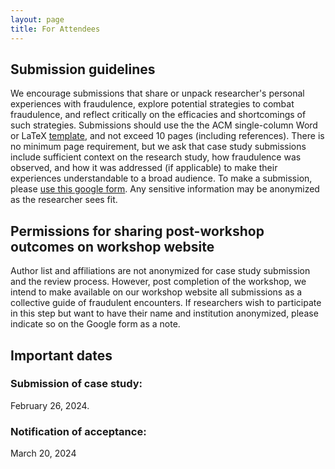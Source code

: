```yaml
---
layout: page
title: For Attendees
---
```

## Submission guidelines
We encourage submissions that share or unpack researcher's personal experiences with fraudulence, explore potential strategies to combat fraudulence, and reflect critically on
the efficacies and shortcomings of such strategies. Submissions should use the the ACM single-column Word or LaTeX [template](https://chi2024.acm.org/submission-guides/chi-publication-formats/), and not exceed 10 pages (including references). There is no minimum page requirement, but we ask that case study submissions include sufficient context on the research study, how fraudulence was observed, and how it was addressed (if applicable) to make their experiences understandable to a broad audience. To make a submission, please [use this google form](https://forms.gle/u2egyAo4wjZMNS6QA). Any sensitive information may be anonymized as the researcher sees fit.

## Permissions for sharing post-workshop outcomes on workshop website
Author list and affiliations are not anonymized for case study submission and the review process. However, post completion of the workshop, we intend to make available on our workshop website all submissions as a collective guide of fraudulent encounters. If researchers wish to participate in this step but want to have their name and institution anonymized, please indicate so on the Google form as a note.

## Important dates
### Submission of case study: 
February 26, 2024. 
### Notification of acceptance: 
March 20, 2024

